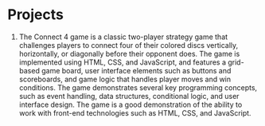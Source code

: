 # Projects
1. The Connect 4 game is a classic two-player strategy game that challenges players to connect four of their colored discs vertically, horizontally, or diagonally before their opponent does. The game is implemented using HTML, CSS, and JavaScript, and features a grid-based game board, user interface elements such as buttons and scoreboards, and game logic that handles player moves and win conditions.
The game demonstrates several key programming concepts, such as event handling, data structures, conditional logic, and user interface design. The game is a good demonstration of the ability to work with front-end technologies such as HTML, CSS, and JavaScript.
